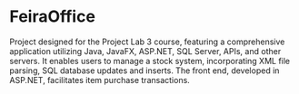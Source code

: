 # FeiraOffice
 Project designed for the Project Lab 3 course, featuring a comprehensive application utilizing Java, JavaFX, ASP.NET, SQL Server, APIs, and other servers. It enables users to manage a stock system, incorporating XML file parsing, SQL database updates and inserts. The front end, developed in ASP.NET, facilitates item purchase transactions.
